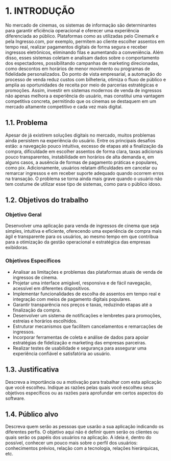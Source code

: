 # 1. INTRODUÇÃO

No mercado de cinemas, os sistemas de informação são determinantes para garantir eficiência operacional e oferecer uma experiência diferenciada ao público. Plataformas como as utilizadas pelo Cinemark e pela Ingresso.com, por exemplo, permitem ao cliente escolher assentos em tempo real, realizar pagamentos digitais de forma segura e receber ingressos eletrônicos, eliminando filas e aumentando a conveniência. Além disso, esses sistemas coletam e analisam dados sobre o comportamento dos espectadores, possibilitando campanhas de marketing direcionadas, como descontos em horários de menor movimento ou programas de fidelidade personalizados. Do ponto de vista empresarial, a automação do processo de venda reduz custos com bilheteria, otimiza o fluxo de público e amplia as oportunidades de receita por meio de parcerias estratégicas e promoções. Assim, investir em sistemas modernos de venda de ingressos não apenas melhora a experiência do usuário, mas constitui uma vantagem competitiva concreta, permitindo que os cinemas se destaquem em um mercado altamente competitivo e cada vez mais digital.

## 1.1. Problema

Apesar de já existirem soluções digitais no mercado, muitos problemas ainda persistem na experiência do usuário. Entre os principais desafios estão: a navegação pouco intuitiva, excesso de etapas até a finalização da compra, dificuldade em escolher assentos de forma clara, taxas adicionais pouco transparentes, instabilidade em horários de alta demanda e, em alguns casos, a ausência de formas de pagamento práticas e populares, como pix. Adicionamente, usuários relatam dificuldades em cancelar ou remarcar ingressos e em receber suporte adequado quando ocorrem erros na transação. O problema se torna ainda mais grave quando o usuário não tem costume de utilizar esse tipo de sistemas, como para o público idoso.

## 1.2. Objetivos do trabalho

### Objetivo Geral
Desenvolver uma aplicação para venda de ingressos de cinema que seja simples, intuitiva e eficiente, oferecendo uma experiência de compra mais ágil e transparente para os usuários, ao mesmo tempo em que contribua para a otimização da gestão operacional e estratégica das empresas exibidoras.

### Objetivos Específicos
- Analisar as limitações e problemas das plataformas atuais de venda de ingressos de cinema.
- Projetar uma interface amigável, responsiva e de fácil navegação, acessível em diferentes dispositivos.
- Implementar funcionalidades de escolha de assentos em tempo real e integração com meios de pagamento digitais populares.
- Garantir transparência nos preços e taxas, reduzindo etapas até a finalização da compra.
- Desenvolver um sistema de notificações e lembretes para promoções, estreias e horários escolhidos.
- Estruturar mecanismos que facilitem cancelamentos e remarcações de ingressos.
- Incorporar ferramentas de coleta e análise de dados para apoiar estratégias de fidelização e marketing das empresas parceiras.
- Realizar testes de usabilidade e segurança para assegurar uma experiência confiável e satisfatória ao usuário.

## 1.3. Justificativa

Descreva a importância ou a motivação para trabalhar com esta aplicação que você escolheu. Indique as razões pelas quais você escolheu seus objetivos específicos ou as razões para aprofundar em certos aspectos do software.

## 1.4. Público alvo

Descreva quem serão as pessoas que usarão a sua aplicação indicando os diferentes perfis. O objetivo aqui não é definir quem serão os clientes ou quais serão os papéis dos usuários na aplicação. A ideia é, dentro do possível, conhecer um pouco mais sobre o perfil dos usuários: conhecimentos prévios, relação com a tecnologia, relações hierárquicas, etc.
